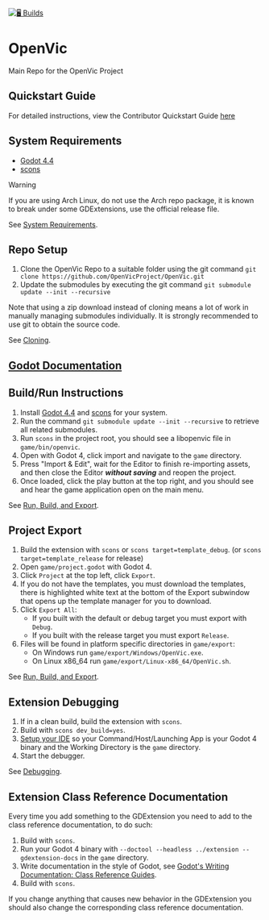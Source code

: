 [![🖥️ Builds](https://github.com/OpenVicProject/OpenVic/actions/workflows/builds.yml/badge.svg)](https://github.com/OpenVicProject/OpenVic/actions/workflows/builds.yml)

# OpenVic
Main Repo for the OpenVic Project

## Quickstart Guide
For detailed instructions, view the Contributor Quickstart Guide [here](docs/contribution-quickstart-guide.md)

## System Requirements
* [Godot 4.4](https://github.com/godotengine/godot/releases/tag/4.4-stable)
* [scons](https://scons.org/)

> [!WARNING]
> If you are using Arch Linux, do not use the Arch repo package, it is known to break under some GDExtensions, use the official release file.

See [System Requirements](docs/contribution/system-requirements.md).

## Repo Setup
1. Clone the OpenVic Repo to a suitable folder using the git command `git clone https://github.com/OpenVicProject/OpenVic.git`
2. Update the submodules by executing the git command `git submodule update --init --recursive`

Note that using a zip download instead of cloning means a lot of work in manually managing submodules individually. It is strongly recommended to use git to obtain the source code.

See [Cloning](docs/contribution/cloning.md).

## [Godot Documentation](https://docs.godotengine.org/en/latest/)

## Build/Run Instructions
1. Install [Godot 4.4](https://github.com/godotengine/godot/releases/tag/4.4-stable) and [scons](https://scons.org/) for your system.
2. Run the command `git submodule update --init --recursive` to retrieve all related submodules.
3. Run `scons` in the project root, you should see a libopenvic file in `game/bin/openvic`.
4. Open with Godot 4, click import and navigate to the `game` directory.
5. Press "Import & Edit", wait for the Editor to finish re-importing assets, and then close the Editor ***without saving*** and reopen the project.
6. Once loaded, click the play button at the top right, and you should see and hear the game application open on the main menu.

See [Run, Build, and Export](docs/contribution/run-build-and-export.md).

## Project Export
1. Build the extension with `scons` or `scons target=template_debug`. (or `scons target=template_release` for release)
2. Open `game/project.godot` with Godot 4.
3. Click `Project` at the top left, click `Export`.
4. If you do not have the templates, you must download the templates, there is highlighted white text at the bottom of the Export subwindow that opens up the template manager for you to download.
5. Click `Export All`:
    * If you built with the default or debug target you must export with `Debug`.
    * If you built with the release target you must export `Release`.
6. Files will be found in platform specific directories in `game/export`:
    * On Windows run `game/export/Windows/OpenVic.exe`.
    * On Linux x86_64 run `game/export/Linux-x86_64/OpenVic.sh`.

See [Run, Build, and Export](docs/contribution/run-build-and-export.md).

## Extension Debugging
1. If in a clean build, build the extension with `scons`.
2. Build with `scons dev_build=yes`.
3. [Setup your IDE](https://godotengine.org/qa/108346/how-can-i-debug-runtime-errors-of-native-library-in-godot) so your Command/Host/Launching App is your Godot 4 binary and the Working Directory is the `game` directory.
4. Start the debugger.

See [Debugging](docs/contribution/debugging.md).

## Extension Class Reference Documentation
Every time you add something to the GDExtension you need to add to the class reference documentation, to do such:
1. Build with `scons`.
2. Run your Godot 4 binary with `--doctool --headless ../extension --gdextension-docs` in the `game` directory.
3. Write documentation in the style of Godot, see [Godot's Writing Documentation: Class Reference Guides](https://docs.godotengine.org/en/stable/contributing/documentation/index.html#class-reference-guides).
4. Build with `scons`.

If you change anything that causes new behavior in the GDExtension you should also change the corresponding class reference documentation.